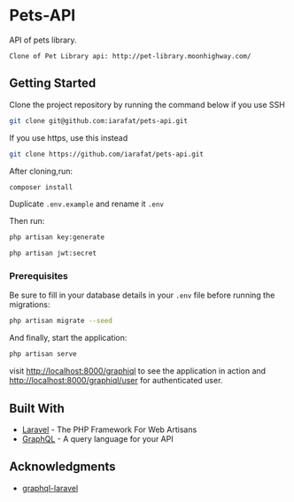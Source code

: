 # Pets-API

API of pets library.

```
Clone of Pet Library api: http://pet-library.moonhighway.com/
```

## Getting Started

Clone the project repository by running the command below if you use SSH

```bash
git clone git@github.com:iarafat/pets-api.git
```

If you use https, use this instead

```bash
git clone https://github.com/iarafat/pets-api.git
```

After cloning,run:

```bash
composer install
```

Duplicate `.env.example` and rename it `.env`

Then run:

```bash
php artisan key:generate

php artisan jwt:secret
```

### Prerequisites

Be sure to fill in your database details in your `.env` file before running the migrations:

```bash
php artisan migrate --seed
```

And finally, start the application:

```bash
php artisan serve
```

visit [http://localhost:8000/graphiql](http://localhost:8000/graphiql) to see the application in action and [http://localhost:8000/graphiql/user](http://localhost:8000/graphiql/user) for authenticated user.

## Built With

* [Laravel](https://laravel.com) - The PHP Framework For Web Artisans
* [GraphQL](https://graphql.org) - A query language for your API

## Acknowledgments

* [graphql-laravel](https://github.com/rebing/graphql-laravel#creating-a-mutation)
